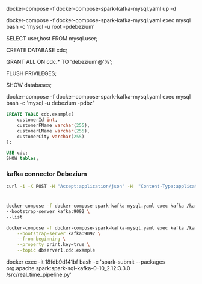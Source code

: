 docker-compose -f docker-compose-spark-kafka-mysql.yaml up -d

docker-compose -f docker-compose-spark-kafka-mysql.yaml exec mysql bash -c 'mysql -u root -pdebezium'

SELECT user,host FROM mysql.user;

CREATE DATABASE cdc;

GRANT ALL ON cdc.* TO 'debezium'@'%';

FLUSH PRIVILEGES;

SHOW databases;

docker-compose -f docker-compose-spark-kafka-mysql.yaml exec mysql bash -c 'mysql -u debezium -pdbz'

```sql
CREATE TABLE cdc.example(
    customerId int,
    customerFName varchar(255),
    customerLName varchar(255),
    customerCity varchar(255)
);

USE cdc;
SHOW tables;
```

### kafka connector Debezium
```bash
curl -i -X POST -H "Accept:application/json" -H  "Content-Type:application/json" http://localhost:8083/connectors/ -d @./conf/register-mysql.json
```

### 
```bash

docker-compose -f docker-compose-spark-kafka-mysql.yaml exec kafka /kafka/bin/kafka-topics.sh \
--bootstrap-server kafka:9092 \
--list
```

```bash
docker-compose -f docker-compose-spark-kafka-mysql.yaml exec kafka /kafka/bin/kafka-console-consumer.sh \
    --bootstrap-server kafka:9092 \
    --from-beginning \
    --property print.key=true \
    --topic dbserver1.cdc.example
```



docker exec -it 18fdb9d141bf bash -c 'spark-submit --packages org.apache.spark:spark-sql-kafka-0-10_2.12:3.3.0 /src/real_time_pipeline.py'